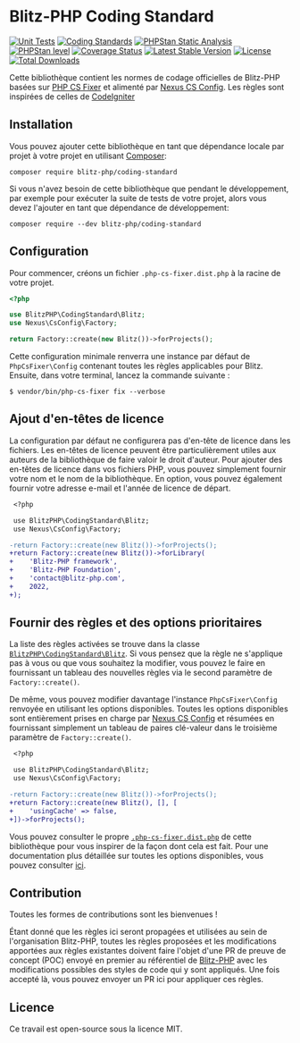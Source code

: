 # Blitz-PHP Coding Standard

[![Unit Tests](https://github.com/blitz-php/coding-standard/actions/workflows/test-phpunit.yml/badge.svg)](https://github.com/blitz-php/coding-standard/actions/workflows/test-phpunit.yml)
[![Coding Standards](https://github.com/blitz-php/coding-standard/actions/workflows/test-coding-standards.yml/badge.svg)](https://github.com/blitz-php/coding-standard/actions/workflows/test-coding-standards.yml)
[![PHPStan Static Analysis](https://github.com/blitz-php/coding-standard/actions/workflows/test-phpstan.yml/badge.svg)](https://github.com/blitz-php/coding-standard/actions/workflows/test-phpstan.yml)
[![PHPStan level](https://img.shields.io/badge/PHPStan-max%20level-brightgreen)](phpstan.neon.dist)
[![Coverage Status](https://coveralls.io/repos/github/blitz-php/coding-standard/badge.svg?branch=develop)](https://coveralls.io/github/blitz-php/coding-standard?branch=develop)
[![Latest Stable Version](http://poser.pugx.org/blitz-php/coding-standard/v)](https://packagist.org/packages/blitz-php/coding-standard)
[![License](https://img.shields.io/github/license/blitz-php/coding-standard)](LICENSE)
[![Total Downloads](http://poser.pugx.org/blitz-php/coding-standard/downloads)](https://packagist.org/packages/blitz-php/coding-standard)

Cette bibliothèque contient les normes de codage officielles de Blitz-PHP basées sur [PHP CS Fixer][1] et alimenté par [Nexus CS Config][2]. Les règles sont inspirées de celles de [CodeIgniter](https://github.com/CodeIgniter/coding-standard)

## Installation

Vous pouvez ajouter cette bibliothèque en tant que dépendance locale par projet à votre projet en utilisant [Composer](https://getcomposer.org/):

    composer require blitz-php/coding-standard

Si vous n'avez besoin de cette bibliothèque que pendant le développement, par exemple pour exécuter la suite de tests de votre projet, alors vous devez l'ajouter en tant que dépendance de développement:

    composer require --dev blitz-php/coding-standard

## Configuration

Pour commencer, créons un fichier `.php-cs-fixer.dist.php` à la racine de votre projet.

```php
<?php

use BlitzPHP\CodingStandard\Blitz;
use Nexus\CsConfig\Factory;

return Factory::create(new Blitz())->forProjects();

```

Cette configuration minimale renverra une instance par défaut de `PhpCsFixer\Config` contenant toutes les règles applicables pour Blitz.
Ensuite, dans votre terminal, lancez la commande suivante :

```console
$ vendor/bin/php-cs-fixer fix --verbose
```

## Ajout d'en-têtes de licence

La configuration par défaut ne configurera pas d'en-tête de licence dans les fichiers. Les en-têtes de licence peuvent être particulièrement utiles aux auteurs de la bibliothèque de faire valoir le droit d'auteur. Pour ajouter des en-têtes de licence dans vos fichiers PHP, vous pouvez simplement fournir votre nom et le nom de la bibliothèque. En option, vous pouvez également fournir votre adresse e-mail et l'année de licence de départ.

```diff
 <?php

 use BlitzPHP\CodingStandard\Blitz;
 use Nexus\CsConfig\Factory;

-return Factory::create(new Blitz())->forProjects();
+return Factory::create(new Blitz())->forLibrary(
+    'Blitz-PHP framework',
+    'Blitz-PHP Foundation',
+    'contact@blitz-php.com',
+    2022,
+);

```

## Fournir des règles et des options prioritaires

La liste des règles activées se trouve dans la classe [`BlitzPHP\CodingStandard\Blitz`][3]. Si vous pensez que la règle ne s'applique pas à vous ou que vous souhaitez la modifier, vous pouvez le faire en fournissant un tableau des nouvelles règles via le second paramètre de `Factory::create()`.

De même, vous pouvez modifier davantage l'instance `PhpCsFixer\Config` renvoyée en utilisant les options disponibles.
Toutes les options disponibles sont entièrement prises en charge par [Nexus CS Config][2] et résumées en fournissant simplement un tableau de paires clé-valeur dans le troisième paramètre de `Factory::create()`.

```diff
 <?php

 use BlitzPHP\CodingStandard\Blitz;
 use Nexus\CsConfig\Factory;

-return Factory::create(new Blitz())->forProjects();
+return Factory::create(new Blitz(), [], [
+    'usingCache' => false,
+])->forProjects();

```

Vous pouvez consulter le propre [`.php-cs-fixer.dist.php`][4] de cette bibliothèque pour vous inspirer de la façon dont cela est fait.
Pour une documentation plus détaillée sur toutes les options disponibles, vous pouvez consulter [ici][2].

## Contribution

Toutes les formes de contributions sont les bienvenues !

Étant donné que les règles ici seront propagées et utilisées au sein de l'organisation Blitz-PHP, toutes les règles proposées et les modifications apportées aux règles existantes doivent faire l'objet d'une PR de preuve de concept (POC) envoyé en premier au référentiel de [Blitz-PHP][5] avec les modifications possibles des styles de code qui y sont appliqués. Une fois accepté là, vous pouvez envoyer un PR ici pour appliquer ces règles.

## Licence

Ce travail est open-source sous la licence MIT.

[1]: https://github.com/FriendsOfPHP/PHP-CS-Fixer
[2]: https://github.com/NexusPHP/cs-config
[3]: src/Blitz.php
[4]: .php-cs-fixer.dist.php
[5]: https://github.com/blitz-php/framework
